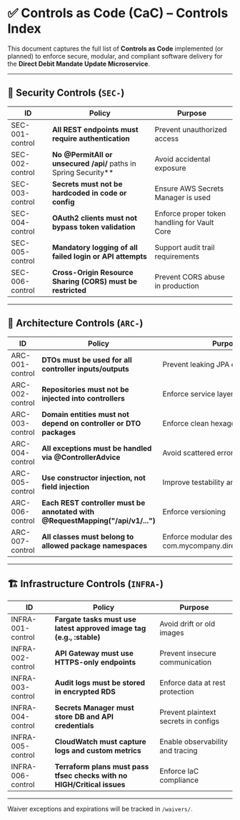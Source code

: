 
# ✅ Controls as Code (CaC) – Controls Index

This document captures the full list of **Controls as Code** implemented (or planned) to enforce secure, modular, and compliant software delivery for the **Direct Debit Mandate Update Microservice**.

---

## 🔐 Security Controls (`SEC-`)

| ID      | Policy                                                              | Purpose                                      |
| ------- | ------------------------------------------------------------------- | -------------------------------------------- |
| SEC-001-control | **All REST endpoints must require authentication**                  | Prevent unauthorized access                  |
| SEC-002-control | **No @PermitAll or unsecured /api/** paths in Spring Security**     | Avoid accidental exposure                    |
| SEC-003-control | **Secrets must not be hardcoded in code or config**                 | Ensure AWS Secrets Manager is used           |
| SEC-004-control | **OAuth2 clients must not bypass token validation**                 | Enforce proper token handling for Vault Core |
| SEC-005-control | **Mandatory logging of all failed login or API attempts**           | Support audit trail requirements             |
| SEC-006-control | **Cross-Origin Resource Sharing (CORS) must be restricted**         | Prevent CORS abuse in production             |

---

## 🧱 Architecture Controls (`ARC-`)

| ID      | Policy                                                                           | Purpose                                                            |
| ------- | -------------------------------------------------------------------------------- | ------------------------------------------------------------------ |
| ARC-001-control | **DTOs must be used for all controller inputs/outputs**                          | Prevent leaking JPA entities                                       |
| ARC-002-control | **Repositories must not be injected into controllers**                           | Enforce service layer abstraction                                  |
| ARC-003-control | **Domain entities must not depend on controller or DTO packages**                | Enforce clean hexagonal layering                                   |
| ARC-004-control | **All exceptions must be handled via @ControllerAdvice**                         | Avoid scattered error handling                                     |
| ARC-005-control | **Use constructor injection, not field injection**                               | Improve testability and immutability                               |
| ARC-006-control | **Each REST controller must be annotated with @RequestMapping("/api/v1/...")**   | Enforce versioning                                                 |
| ARC-007-control | **All classes must belong to allowed package namespaces**                        | Enforce modular design (e.g., com.mycompany.directdebitupdate.*)   |

---

## 🏗 Infrastructure Controls (`INFRA-`)

| ID        | Policy                                                                  | Purpose                              |
| --------- | ----------------------------------------------------------------------- | ------------------------------------ |
| INFRA-001-control | **Fargate tasks must use latest approved image tag (e.g., :stable)**    | Avoid drift or old images            |
| INFRA-002-control | **API Gateway must use HTTPS-only endpoints**                           | Prevent insecure communication       |
| INFRA-003-control | **Audit logs must be stored in encrypted RDS**                          | Enforce data at rest protection      |
| INFRA-004-control | **Secrets Manager must store DB and API credentials**                   | Prevent plaintext secrets in configs |
| INFRA-005-control | **CloudWatch must capture logs and custom metrics**                     | Enable observability and tracing     |
| INFRA-006-control | **Terraform plans must pass tfsec checks with no HIGH/Critical issues** | Enforce IaC compliance               |

---

Waiver exceptions and expirations will be tracked in `/waivers/`.
